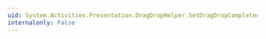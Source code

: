 ```yaml
---
uid: System.Activities.Presentation.DragDropHelper.SetDragDropCompletedEffects(System.Windows.DragEventArgs,System.Windows.DragDropEffects)
internalonly: False
---
```

